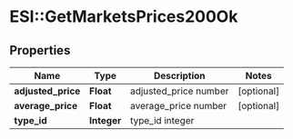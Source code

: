 # ESI::GetMarketsPrices200Ok

## Properties
Name | Type | Description | Notes
------------ | ------------- | ------------- | -------------
**adjusted_price** | **Float** | adjusted_price number | [optional] 
**average_price** | **Float** | average_price number | [optional] 
**type_id** | **Integer** | type_id integer | 

